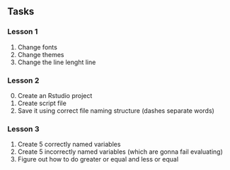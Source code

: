 ## Tasks

### Lesson 1

1. Change fonts
2. Change themes 
3. Change the line lenght line

### Lesson 2

0. Create an Rstudio project 
1. Create script file
2. Save it using correct file naming structure (dashes separate words)

### Lesson 3

1. Create 5 correctly named variables
2. Create 5 incorrectly named variables (which are gonna fail evaluating)
3. Figure out how to do greater or equal and less or equal
